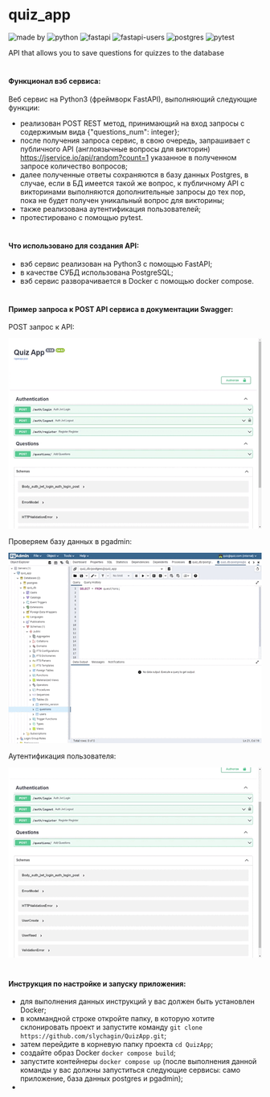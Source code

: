 # quiz_app
![made by](https://img.shields.io/badge/made_by-slychagin-orange)
![python](https://img.shields.io/badge/python-v3.10.5-blue)
![fastapi](https://img.shields.io/badge/fastapi-v0.95.1-green)
![fastapi-users](https://img.shields.io/badge/fastapi_users-v11.0.0-red)
![postgres](https://img.shields.io/badge/postgres-15-blue)
![pytest](https://img.shields.io/badge/pytest-ok-brightgreen)

API  that allows you to save questions for quizzes to the database
#
#### Функционал вэб сервиса:
Веб сервис на Python3 (фреймворк FastAPI), выполняющий следующие функции:
- реализован POST REST метод, принимающий на вход запросы с содержимым вида {"questions_num": integer};
- после получения запроса сервис, в свою очередь, запрашивает с публичного API (англоязычные вопросы для викторин) https://jservice.io/api/random?count=1 
указанное в полученном запросе количество вопросов;
- далее полученные ответы сохраняются в базу данных Postgres, в случае, если в БД имеется такой же вопрос, к публичному API с викторинами выполняются
дополнительные запросы до тех пор, пока не будет получен уникальный вопрос для викторины;
- также реализована аутентификация пользователей;
- протестировано с помощью pytest.

#
#### Что использовано для создания API:
- вэб сервис реализован на Python3 с помощью FastAPI;
- в качестве СУБД использована PostgreSQL;
- вэб сервис разворачивается в Docker с помощью docker compose.

#
#### Пример запроса к POST API сервиса в документации Swagger:
POST запрос к API:

![post](https://github.com/slychagin/QuizApp/blob/master/demo_gifs/POST%20request.gif)

Проверяем базу данных в pgadmin:

![check db](https://github.com/slychagin/QuizApp/blob/master/demo_gifs/check%20db.gif)

Аутентификация пользователя:

![auth](https://github.com/slychagin/QuizApp/blob/master/demo_gifs/Authentication.gif)

#
#### Инструкция по настройке и запуску приложения:
- для выполнения данных инструкций у вас должен быть установлен Docker;
- в коммандной строке откройте папку, в которую хотите склонировать проект и запустите команду
`git clone https://github.com/slychagin/QuizApp.git`;
- затем перейдите в корневую папку проекта `cd QuizApp`;
- создайте образ Docker `docker compose build`;
- запустите контейнеры `docker compose up` (после выполнения данной команды у вас должны запуститься следующие сервисы: само приложение, база данных postgres и pgadmin);
- 








